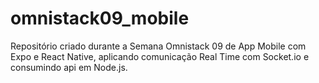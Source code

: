 # omnistack09_mobile

Repositório criado durante a Semana Omnistack 09 de App Mobile com Expo e React Native, aplicando comunicação Real Time com Socket.io e consumindo api em Node.js.

